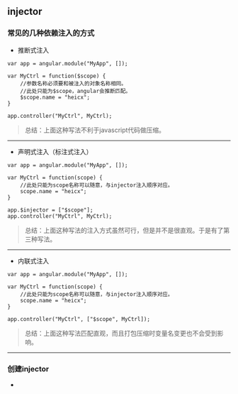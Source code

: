 ## injector

### **常见的几种依赖注入的方式**

- 推断式注入

```
var app = angular.module("MyApp", []);

var MyCtrl = function($scope) { 
	//参数名称必须要和被注入的对象名称相同。
	//此处只能为$scope，angular会推断匹配。
	$scope.name = "heicx";
}

app.controller("MyCtrl", MyCtrl);
```

> 总结：上面这种写法不利于javascript代码做压缩。

---

- 声明式注入（标注式注入）

```
var app = angular.module("MyApp", []);

var MyCtrl = function(scope) { 
	//此处只能为scope名称可以随意，与injector注入顺序对应。
	scope.name = "heicx";
}

app.$injector = ["$scope"];
app.controller("MyCtrl", MyCtrl);
```

> 总结：上面这种写法的注入方式虽然可行，但是并不是很直观。于是有了第三种写法。

---

- 内联式注入

```
var app = angular.module("MyApp", []);

var MyCtrl = function(scope) { 
	//此处只能为scope名称可以随意，与injector注入顺序对应。
	scope.name = "heicx";
}

app.controller("MyCtrl", ["$scope", MyCtrl]);
```

> 总结：上面这种写法匹配直观，而且打包压缩时变量名变更也不会受到影响。

---

### **创建injector**

- 
